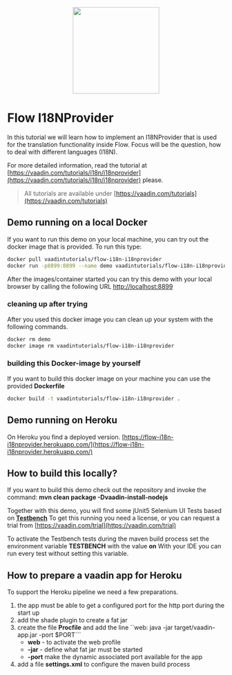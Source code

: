 <center>
<a href="https://vaadin.com">
 <img src="https://vaadin.com/images/hero-reindeer.svg" width="200" height="200" /></a>
</center>

# Flow I18NProvider
In this tutorial we will learn how to implement an I18NProvider
that is used for the translation functionality inside Flow.
Focus will be the question, how to deal with different languages (I18N).

For more detailed information, read the tutorial at 
[https://vaadin.com/tutorials/i18n/i18nprovider](https://vaadin.com/tutorials/i18n/i18nprovider) please.

> All tutorials are available under [https://vaadin.com/tutorials](https://vaadin.com/tutorials)

## Demo running on a local Docker
If you want to run this demo on your local machine, you can try out the 
docker image that is provided. 
To run this type:

```bash
docker pull vaadintutorials/flow-i18n-i18nprovider
docker run -p8899:8899 --name demo vaadintutorials/flow-i18n-i18nprovider
```
After the images/container started you can try this demo with your local browser
by calling the following URL [http://localhost:8899](http://localhost:8899)

### cleaning up after trying
After you used this docker image you can clean up your system with the following commands.

```bash
docker rm demo
docker image rm vaadintutorials/flow-i18n-i18nprovider
```

### building this Docker-image by yourself
If you want to build this docker image on your machine you can use the provided **Dockerfile**

```bash
docker build -t vaadintutorials/flow-i18n-i18nprovider .
```

## Demo running on Heroku
On Heroku you find a deployed version.
[https://flow-i18n-i18nprovider.herokuapp.com/](https://flow-i18n-i18nprovider.herokuapp.com/)

## How to build this locally?
If you want to build this demo check out the repository and invoke
the command: **mvn clean package -Dvaadin-install-nodejs**

Together with this demo, 
you will find some jUnit5 Selenium UI Tests based on **[Testbench](https://vaadin.com/testbench)** 
To get this running you need a license, or you can request a trial from [https://vaadin.com/trial](https://vaadin.com/trial)

To activate the Testbench tests during the maven build process set the environment variable **TESTBENCH** with the value **on**
With your IDE you can run every test without setting this variable.

## How to prepare a vaadin app for Heroku
To support the Heroku pipeline we need a few preparations.
1) the app must be able to get a configured port for the http port during the start up
1) add the shade plugin to create a fat jar
1) create the file **Procfile** and add the line 
    ``web: java -jar target/vaadin-app.jar -port $PORT```
    * **web** - to activate the web profile
    * **-jar** - define what fat jar must be started
    * **-port** make the dynamic associated port available for the app
1) add a file **settings.xml** to configure the maven build process





